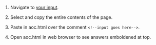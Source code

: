 1. Navigate to [your input](https://adventofcode.com/2019/day/1/input).

2. Select and copy the entire contents of the page.

3. Paste in aoc.html over the comment `<!--input goes here-->`.

4. Open aoc.html in web browser to see answers emboldened at top.
